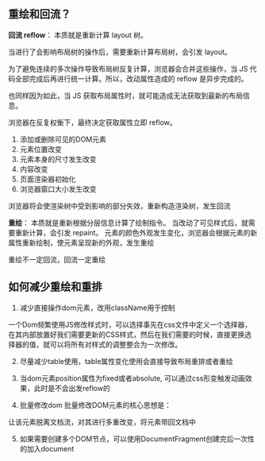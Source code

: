 ## 重绘和回流？
  
**回流  reflow**：
本质就是重新计算 layout 树。

当进行了会影响布局树的操作后，需要重新计算布局树，会引发 layout。

为了避免连续的多次操作导致布局树反复计算，浏览器会合并这些操作，当 JS 代码全部完成后再进行统一计算。所以，改动属性造成的 reflow 是异步完成的。

也同样因为如此，当 JS 获取布局属性时，就可能造成无法获取到最新的布局信息。

浏览器在反复权衡下，最终决定获取属性立即 reflow。
1. 添加或删除可见的DOM元素
2. 元素位置改变
3. 元素本身的尺寸发生改变
4. 内容改变
5. 页面渲染器初始化
6. 浏览器窗口大小发生改变

浏览器将会使渲染树中受到影响的部分失效，重新构造渲染树，发生回流

**重绘**：
本质就是重新根据分层信息计算了绘制指令。
当改动了可见样式后，就需要重新计算，会引发 repaint。
元素的颜色外观发生变化，浏览器会根据元素的新属性重新绘制，使元素呈现新的外观，发生重绘
  
重绘不一定回流，回流一定重绘

## 如何减少重绘和重排
1. 减少直接操作dom元素，改用className用于控制

一个Dom频繁使用JS修改样式时，可以选择事先在css文件中定义一个选择器，在其内部放置好我们需要更新的CSS样式，然后在我们需要的时候，直接更换选择器的值，就可以将所有对样式的调整整合为一次修改。

2. 尽量减少table使用，table属性变化使用会直接导致布局重排或者重绘

3. 当dom元素position属性为fixed或者absolute, 可以通过css形变触发动画效果，此时是不会出发reflow的

4. 批量修改dom
批量修改DOM元素的核心思想是：

让该元素脱离文档流，对其进行多重改变，将元素带回文档中

5. 如果需要创建多个DOM节点，可以使用DocumentFragment创建完后一次性的加入document